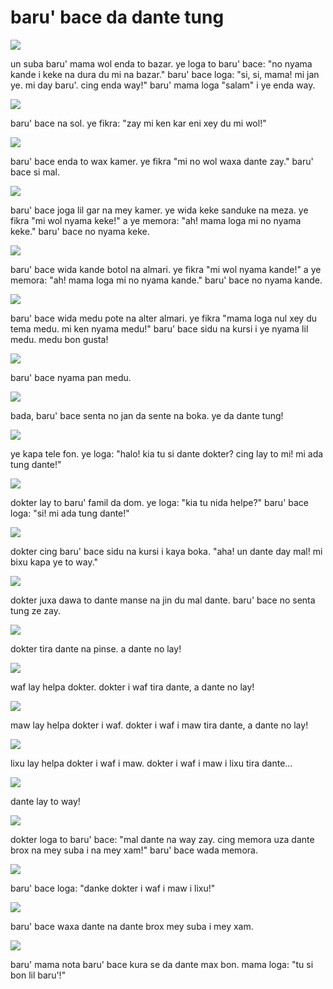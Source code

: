 baru' bace da dante tung
=======================

![](http://www.pandunia.info/pandunia/barudant/baru_01.png)

un suba baru' mama wol enda to bazar. ye loga to baru' bace: "no nyama kande i keke na dura du mi na bazar." baru' bace loga: "si, si, mama! mi jan ye. mi day baru'. cing enda way!" baru' mama loga "salam" i ye enda way.

![](http://www.pandunia.info/pandunia/barudant/baru_02.png)

baru' bace na sol. ye fikra: "zay mi ken kar eni xey du mi wol!"

![](http://www.pandunia.info/pandunia/barudant/baru_03.png)

baru' bace enda to wax kamer. ye fikra "mi no wol waxa dante zay." baru' bace si mal.

![](http://www.pandunia.info/pandunia/barudant/baru_04.png)

baru' bace joga lil gar na mey kamer. ye wida keke sanduke na meza. ye fikra "mi wol nyama keke!" a ye memora: "ah! mama loga mi no nyama keke." baru' bace no nyama keke.

![](http://www.pandunia.info/pandunia/barudant/baru_05.png)

baru' bace wida kande botol na almari. ye fikra "mi wol nyama kande!" a ye memora: "ah! mama loga mi no nyama kande." baru' bace no nyama kande.

![](http://www.pandunia.info/pandunia/barudant/baru_06.png)

baru' bace wida medu pote na alter almari. ye fikra "mama loga nul xey du tema medu. mi ken nyama medu!" baru' bace sidu na kursi i ye nyama lil medu. medu bon gusta!

![](http://www.pandunia.info/pandunia/barudant/baru_07.png)

baru' bace nyama pan medu.

![](http://www.pandunia.info/pandunia/barudant/baru_08.png)

bada, baru' bace senta no jan da sente na boka. ye da dante tung!

![](http://www.pandunia.info/pandunia/barudant/baru_09.png)

ye kapa tele fon. ye loga: "halo! kia tu si dante dokter? cing lay to mi! mi ada tung dante!"

![](http://www.pandunia.info/pandunia/barudant/baru_10.png)

dokter lay to baru' famil da dom. ye loga: "kia tu nida helpe?" baru' bace loga: "si! mi ada tung dante!"

![](http://www.pandunia.info/pandunia/barudant/baru_11.png)

dokter cing baru' bace sidu na kursi i kaya boka. "aha! un dante day mal! mi bixu kapa ye to way."

![](http://www.pandunia.info/pandunia/barudant/baru_12.png)

dokter juxa dawa to dante manse na jin du mal dante. baru' bace no senta tung ze zay.

![](http://www.pandunia.info/pandunia/barudant/baru_13.png)

dokter tira dante na pinse. a dante no lay!

![](http://www.pandunia.info/pandunia/barudant/baru_14.png)

waf lay helpa dokter. dokter i waf tira dante, a dante no lay!

![](http://www.pandunia.info/pandunia/barudant/baru_15.png)

maw lay helpa dokter i waf. dokter i waf i maw tira dante, a dante no lay!

![](http://www.pandunia.info/pandunia/barudant/baru_16.png)

lixu lay helpa dokter i waf i maw. dokter i waf i maw i lixu tira dante...

![](http://www.pandunia.info/pandunia/barudant/baru_17.png)

dante lay to way!

![](http://www.pandunia.info/pandunia/barudant/baru_18.png)

dokter loga to baru' bace: "mal dante na way zay. cing memora uza dante brox na mey suba i na mey xam!" baru' bace wada memora.

![](http://www.pandunia.info/pandunia/barudant/baru_19.png)

baru' bace loga: "danke dokter i waf i maw i lixu!"

![](http://www.pandunia.info/pandunia/barudant/baru_20.png)

baru' bace waxa dante na dante brox mey suba i mey xam.

![](http://www.pandunia.info/pandunia/barudant/baru_21.png)

baru' mama nota baru' bace kura se da dante max bon. mama loga: "tu si bon lil baru'!"


